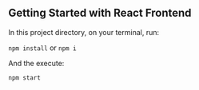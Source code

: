 ## Getting Started with React Frontend

In this project directory, on your terminal, run:

`npm install` or `npm i`

And the execute:

`npm start`